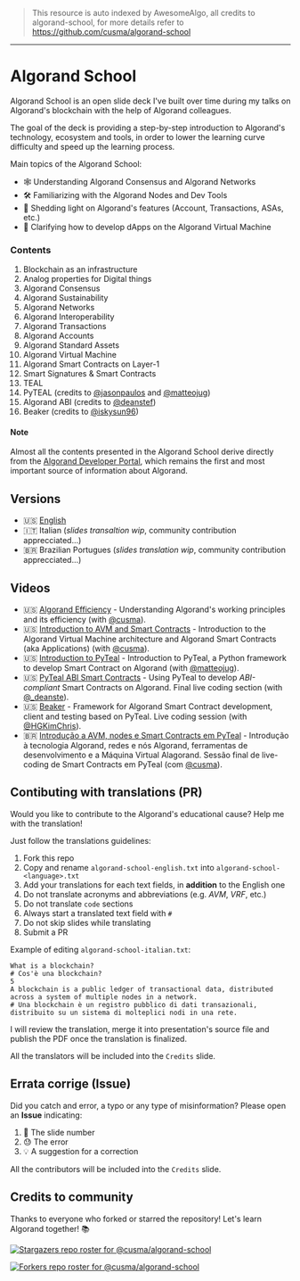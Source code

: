 > This resource is auto indexed by AwesomeAlgo, all credits to algorand-school, for more details refer to https://github.com/cusma/algorand-school

---

# Algorand School
Algorand School is an open slide deck I've built over time during my talks on 
Algorand's blockchain with the help of Algorand colleagues.

The goal of the deck is providing a step-by-step introduction to Algorand's 
technology, ecosystem and tools, in order to lower the learning curve difficulty 
and speed up the learning process. 

Main topics of the Algorand School:

- 🕸 Understanding Algorand Consensus and Algorand Networks
- 🛠 Familiarizing with the Algorand Nodes and Dev Tools
- 🤝 Shedding light on Algorand's features (Account, Transactions, ASAs, etc.)
- 🤖 Clarifying how to develop dApps on the Algorand Virtual Machine

### Contents
1. Blockchain as an infrastructure
2. Analog properties for Digital things
3. Algorand Consensus
4. Algorand Sustainability
5. Algorand Networks
6. Algorand Interoperability
7. Algorand Transactions
8. Algorand Accounts
9. Algorand Standard Assets
10. Algorand Virtual Machine
11. Algorand Smart Contracts on Layer-1
12. Smart Signatures & Smart Contracts
13. TEAL
14. PyTEAL (credits to [@jasonpaulos](https://github.com/jasonpaulos) and [@matteojug](https://github.com/matteojug))
15. Algorand ABI (credits to [@deanstef](https://github.com/deanstef))
16. Beaker (credits to [@iskysun96](https://github.com/iskysun96))

#### Note
Almost all the contents presented in the Algorand School derive directly from 
the [Algorand Developer Portal](https://developer.algorand.org/), which 
remains the first and most important source of information about Algorand.

## Versions
- 🇺🇸 [English](https://github.com/cusma/algorand-school/blob/main/algorand-school-english.pdf)
- 🇮🇹 Italian (_slides transaltion wip_, community contribution apprecciated...)
- 🇧🇷 Brazilian Portugues (_slides translation wip_, community contribution apprecciated...)

## Videos
- 🇺🇸 [Algorand Efficiency](https://www.youtube.com/watch?v=e8s8Ui8vDaY) - Understanding Algorand's working principles and its efficiency (with [@cusma](https://twitter.com/cusma_b)).
- 🇺🇸 [Introduction to AVM and Smart Contracts](https://www.youtube.com/watch?v=fTAPLiPcj28) - Introduction to the Algorand Virtual Machine architecture and Algorand Smart Contracts (aka Applications) (with [@cusma](https://twitter.com/cusma_b)).
- 🇺🇸 [Introduction to PyTeal](https://www.youtube.com/watch?v=zXDqJHK_Bqs) - Introduction to PyTeal, a Python framework to develop Smart Contract on Algorand (with [@matteojug](https://twitter.com/matteojug)).
- 🇺🇸 [PyTeal ABI Smart Contracts](https://www.youtube.com/watch?v=USLcyfVD_ws) - Using PyTeal to develop _ABI-compliant_ Smart Contracts on Algorand. Final live coding section (with [@_deanste](https://twitter.com/_deanste)).
- 🇺🇸 [Beaker](https://www.youtube.com/watch?v=031VvOxvuxY) - Framework for Algorand Smart Contract development, client and testing based on PyTeal. Live coding session (with [@HGKimChris](https://twitter.com/HGKimChris)).
- 🇧🇷 [Introdução a AVM, nodes e Smart Contracts em PyTeal](https://www.youtube.com/watch?v=Wl2JDXudGrM) - Introdução à tecnologia Algorand, redes e nós Algorand, ferramentas de desenvolvimento e a Máquina Virtual Alagorand. Sessão final de live-coding de Smart Contracts em PyTeal (com [@cusma](https://twitter.com/cusma_b)).

## Contibuting with translations (PR)
Would you like to contribute to the Algorand's educational cause? Help me with 
the translation!

Just follow the translations guidelines:
1. Fork this repo
2. Copy and rename `algorand-school-english.txt` into `algorand-school-<language>.txt`
3. Add your translations for each text fields, in **addition** to the English one
4. Do not translate acronyms and abbreviations (e.g. _AVM_, _VRF_, etc.)
5. Do not translate `code` sections
6. Always start a translated text field with `#`
7. Do not skip slides while translating
8. Submit a PR

Example of editing `algorand-school-italian.txt`:
```
What is a blockchain?
# Cos'è una blockchain?
5
A blockchain is a public ledger of transactional data, distributed across a system of multiple nodes in a network.
# Una blockchain è un registro pubblico di dati transazionali, distribuito su un sistema di molteplici nodi in una rete.
```

I will review the translation, merge it into presentation's source file and 
publish the PDF once the translation is finalized.

All the translators will be included into the `Credits` slide.

## Errata corrige (Issue)
Did you catch and error, a typo or any type of misinformation? Please open an **Issue** indicating:

1. 🎲 The slide number
2. 😓 The error
3. 💡 A suggestion for a correction

All the contributors will be included into the `Credits` slide.

## Credits to community

Thanks to everyone who forked or starred the repository! Let's learn Algorand together! 📚

[![Stargazers repo roster for @cusma/algorand-school](https://reporoster.com/stars/dark/cusma/algorand-school)](https://github.com/cusma/algorand-school/stargazers)

[![Forkers repo roster for @cusma/algorand-school](https://reporoster.com/forks/dark/cusma/algorand-school)](https://github.com/cusma/algorand-school/network/members)

